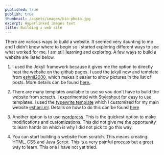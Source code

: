 ```yaml
---
published: true
publish: true
thumbnail: /assets/images/bio-photo.jpg
excerpt: Hyperlinked images text
title: Building a web site
---
```

There are various ways to build a website. It seemed very daunting to me and I didn't know where to begin so I started exploring different ways to see what worked for me.  I am still learning and exploring. A few ways to build a website are listed below.

1. I used the Jekyll framework because it gives me the option to directly host the website on the github pages. I used the jekyll now and template from [eshnil2000](https://github.com/eshnil2000/mm-github-pages-starter), which makes it easier to show pictures in the list of posts. More details can be found [here.](https://blog.eshani.ml/github-website/).

2. There are many templates available to use so you don't have to build the website from scracth. I experimented with [Styleshout](https://www.styleshout.com/) for easy to use templates. I used the [typewrite template](https://www.styleshout.com/free-templates/typerite/) which I customized for my main website [eshani.ml](http://www.eshani.ml/). Details on how to do this can be found [here](https://blog.eshani.ml/building-website-using-typerite-template/)

3. Another option is to use [wordpress](https://wordpress.com/). This is the quickest option to make modifications and customizations. This did not give me the opportunity to learn hands on which is why I did not pick to go this way. 

4. You can start building a website from scratch. This means creating HTML, CSS and Java Script. This is a very painful process but a great way to learn. This one I have not yet tried.
